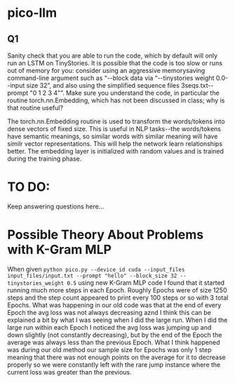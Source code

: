 # pico-llm

<!-- Let's write our answers to the questions here -->

## Q1

Sanity check that you are able to run the code, which by default will only run an LSTM on TinyStories. It is possible that the code is too slow or runs out of memory for you: consider using an aggressive memorysaving command-line argument such as “--block data via “--tinystories weight 0.0--input size 32”, and also using the simplified sequence files 3seqs.txt--prompt "0 1 2 3 4"”. Make sure you understand the code, in particular the routine torch.nn.Embedding, which has not been discussed in class; why is that routine useful?

The torch.nn.Embedding routine is used to transform the words/tokens into dense vectors of fixed size. This is useful in NLP tasks--the words/tokens have semantic meanings, so similar words with similar meaning will have similr vector representations. This will help the network learn relationships better.
The embedding layer is initialized with random values and is trained during the training phase.

# TO DO:
Keep answering questions here...

# Possible Theory About Problems with K-Gram MLP 
When given `python pico.py --device_id cuda --input_files input_files/input.txt --prompt "hello" --block_size 32 --tinystories_weight 0.5` using new K-Gram MLP code I found that it started running much more steps in each Epoch. Roughly Epochs were of size 1250 steps and the step count appeared to print every 100 steps or so with 3 total Epochs. What was happening in our old code was that at the end of every Epoch the avg loss was not always decreasing aznd I think this can be explained a bit by what I was seeing when I did the large run. When I did the large run within each Epoch I noticed the avg loss was jumping up and down slightly (not constantly decreasing), but by the end of the Epoch the average was always less than the previous Epoch. What I think happened was during our old method our sample size for Epochs was only 1 step meaning that there was not enough points on the average for it to decrease properly so we were constantly left with the rare jump instance where the current loss was greater than the previous.